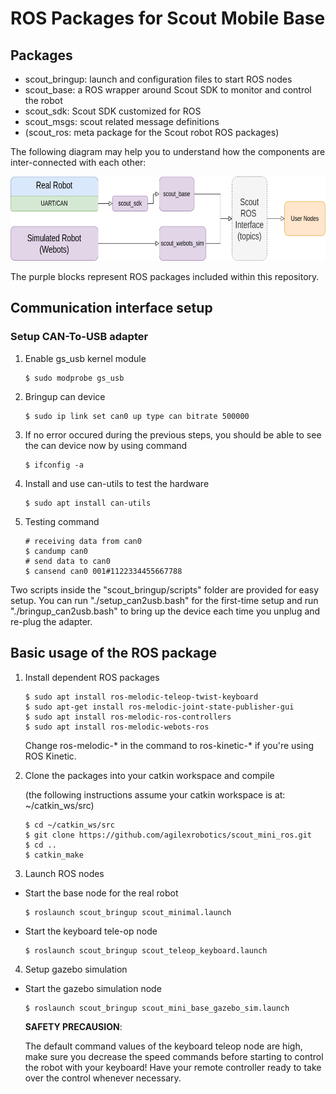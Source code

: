 # ROS Packages for Scout Mobile Base

## Packages

* scout_bringup: launch and configuration files to start ROS nodes 
* scout_base: a ROS wrapper around Scout SDK to monitor and control the robot
* scout_sdk: Scout SDK customized for ROS
* scout_msgs: scout related message definitions
* (scout_ros: meta package for the Scout robot ROS packages)

The following diagram may help you to understand how the components are inter-connected with each other:

<img src="./docs/diagram.png" height="135" >

The purple blocks represent ROS packages included within this repository.

## Communication interface setup

### Setup CAN-To-USB adapter 

1. Enable gs_usb kernel module
   
    ```
    $ sudo modprobe gs_usb
    ```

2. Bringup can device
   
   ```
   $ sudo ip link set can0 up type can bitrate 500000
   ```

3. If no error occured during the previous steps, you should be able to see the can device now by using command
   
   ```
   $ ifconfig -a
   ```

4. Install and use can-utils to test the hardware
   
    ```
    $ sudo apt install can-utils
    ```

5. Testing command
   
    ```
    # receiving data from can0
    $ candump can0
    # send data to can0
    $ cansend can0 001#1122334455667788
    ```

Two scripts inside the "scout_bringup/scripts" folder are provided for easy setup. You can run "./setup_can2usb.bash" for the first-time setup and run "./bringup_can2usb.bash" to bring up the device each time you unplug and re-plug the adapter.

## Basic usage of the ROS package

1. Install dependent ROS packages

    ```
    $ sudo apt install ros-melodic-teleop-twist-keyboard
    $ sudo apt-get install ros-melodic-joint-state-publisher-gui
    $ sudo apt install ros-melodic-ros-controllers
    $ sudo apt install ros-melodic-webots-ros
    ```

    Change ros-melodic-* in the command to ros-kinetic-* if you're using ROS Kinetic.


2. Clone the packages into your catkin workspace and compile

    (the following instructions assume your catkin workspace is at: ~/catkin_ws/src)

    ```
    $ cd ~/catkin_ws/src
    $ git clone https://github.com/agilexrobotics/scout_mini_ros.git
    $ cd ..
    $ catkin_make
    ```

3. Launch ROS nodes

* Start the base node for the real robot

    ```
    $ roslaunch scout_bringup scout_minimal.launch
    ```

* Start the keyboard tele-op node

    ```
    $ roslaunch scout_bringup scout_teleop_keyboard.launch
    ```

4. Setup gazebo simulation
* Start the gazebo simulation node
    ```
    $ roslaunch scout_bringup scout_mini_base_gazebo_sim.launch
    ```


    **SAFETY PRECAUSION**: 
    
    The default command values of the keyboard teleop node are high, make sure you decrease the speed commands before starting to control the robot with your keyboard! Have your remote controller ready to take over the control whenever necessary. 

